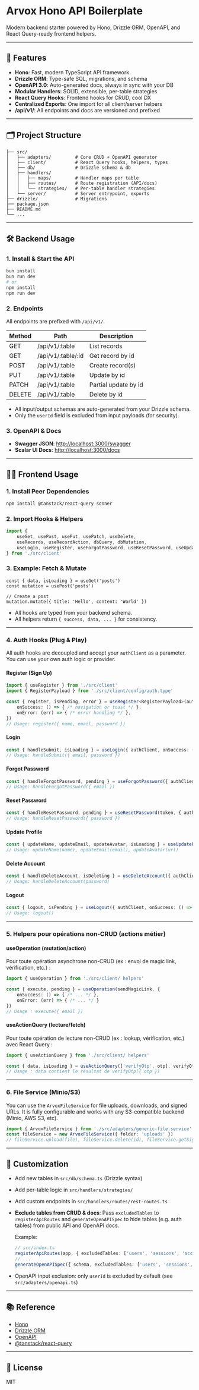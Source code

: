 
# Arvox Hono API Boilerplate

Modern backend starter powered by Hono, Drizzle ORM, OpenAPI, and React Query-ready frontend helpers.

---

## 🚀 Features
- **Hono**: Fast, modern TypeScript API framework
- **Drizzle ORM**: Type-safe SQL, migrations, and schema
- **OpenAPI 3.0**: Auto-generated docs, always in sync with your DB
- **Modular Handlers**: SOLID, extensible, per-table strategies
- **React Query Hooks**: Frontend hooks for CRUD, cool DX
- **Centralized Exports**: One import for all client/server helpers
- **/api/v1/**: All endpoints and docs are versioned and prefixed

---

## 🗂️ Project Structure

```
├── src/
│   ├── adapters/         # Core CRUD + OpenAPI generator
│   ├── client/           # React Query hooks, helpers, types
│   ├── db/               # Drizzle schema & db
│   ├── handlers/
│   │   ├── maps/         # Handler maps per table
│   │   ├── routes/       # Route registration (API/docs)
│   │   └── strategies/   # Per-table handler strategies
│   └── server/           # Server entrypoint, exports
├── drizzle/              # Migrations
├── package.json
├── README.md
└── ...
```

---

## 🛠️ Backend Usage

### 1. Install & Start the API
```bash
bun install
bun run dev
# or
npm install
npm run dev
```

### 2. Endpoints
All endpoints are prefixed with `/api/v1/`.

| Method | Path                        | Description                |
|--------|-----------------------------|----------------------------|
| GET    | /api/v1/:table              | List records               |
| GET    | /api/v1/:table/:id          | Get record by id           |
| POST   | /api/v1/:table              | Create record(s)           |
| PUT    | /api/v1/:table              | Update by id               |
| PATCH  | /api/v1/:table              | Partial update by id       |
| DELETE | /api/v1/:table              | Delete by id               |

- All input/output schemas are auto-generated from your Drizzle schema.
- Only the `userId` field is excluded from input payloads (for security).

### 3. OpenAPI & Docs
- **Swagger JSON**:   [http://localhost:3000/swagger](http://localhost:3000/api/v1/swagger)
- **Scalar UI Docs**: [http://localhost:3000/docs](http://localhost:3000/api/v1/docs)

---


## 🧑‍💻 Frontend Usage

### 1. Install Peer Dependencies
```bash
npm install @tanstack/react-query sonner
```

### 2. Import Hooks & Helpers
```ts
import {
	useGet, usePost, usePut, usePatch, useDelete,
	useRecords, useRecordAction, dbQuery, dbMutation,
	useLogin, useRegister, useForgotPassword, useResetPassword, useUpdateProfile, useDeleteAccount, useLogout
} from './src/client'
```

### 3. Example: Fetch & Mutate
```tsx
const { data, isLoading } = useGet('posts')
const mutation = usePost('posts')

// Create a post
mutation.mutate({ title: 'Hello', content: 'World' })
```

- All hooks are typed from your backend schema.
- All helpers return `{ success, data, ... }` for consistency.

---

### 4. Auth Hooks (Plug & Play)

All auth hooks are decoupled and accept your `authClient` as a parameter. You can use your own auth logic or provider.

#### Register (Sign Up)
```ts
import { useRegister } from './src/client'
import { RegisterPayload } from './src/client/config/auth.type'

const { register, isPending, error } = useRegister<RegisterPayload>(authClient, {
	onSuccess: () => { /* navigation or toast */ },
	onError: (err) => { /* error handling */ },
})
// Usage: register({ name, email, password })
```

#### Login
```ts
const { handleSubmit, isLoading } = useLogin({ authClient, onSuccess: () => { /* ... */ } })
// Usage: handleSubmit({ email, password })
```

#### Forgot Password
```ts
const { handleForgotPassword, pending } = useForgotPassword({ authClient, redirectTo: '/reset-password', onSuccess: () => { /* ... */ } })
// Usage: handleForgotPassword({ email })
```

#### Reset Password
```ts
const { handleResetPassword, pending } = useResetPassword(token, { authClient, onSuccess: () => { /* ... */ } })
// Usage: handleResetPassword({ password })
```

#### Update Profile
```ts
const { updateName, updateEmail, updateAvatar, isLoading } = useUpdateProfile({ authClient })
// Usage: updateName(name), updateEmail(email), updateAvatar(url)
```

#### Delete Account
```ts
const { handleDeleteAccount, isDeleting } = useDeleteAccount({ authClient, onSuccess: () => { /* ... */ } })
// Usage: handleDeleteAccount(password)
```

#### Logout
```ts
const { logout, isPending } = useLogout({ authClient, onSuccess: () => { /* ... */ } })
// Usage: logout()
```

---


### 5. Helpers pour opérations non-CRUD (actions métier)

#### useOperation (mutation/action)
Pour toute opération asynchrone non-CRUD (ex : envoi de magic link, vérification, etc.) :
```ts
import { useOperation } from './src/client/ helpers'

const { execute, pending } = useOperation(sendMagicLink, {
	onSuccess: () => { /* ... */ },
	onError: (err) => { /* ... */ }
})
// Usage : execute({ email })
```

#### useActionQuery (lecture/fetch)
Pour toute opération de lecture non-CRUD (ex : lookup, vérification, etc.) avec React Query :
```ts
import { useActionQuery } from './src/client/ helpers'

const { data, isLoading } = useActionQuery(['verifyOtp', otp], verifyOtp, { otp })
// Usage : data contient le résultat de verifyOtp({ otp })
```

---

### 6. File Service (Minio/S3)

You can use the `ArvoxFileService` for file uploads, downloads, and signed URLs. It is fully configurable and works with any S3-compatible backend (Minio, AWS S3, etc).

```ts
import { ArvoxFileService } from './src/adapters/generic-file.service'
const fileService = new ArvoxFileService({ folder: 'uploads' })
// fileService.upload(file), fileService.delete(id), fileService.getSignedUrl(id, ext)
```

---


## 🧩 Customization
- Add new tables in `src/db/schema.ts` (Drizzle syntax)
- Add per-table logic in `src/handlers/strategies/`
- Add custom endpoints in `src/handlers/routes/rest-routes.ts`
- **Exclude tables from CRUD & docs**: Pass `excludedTables` to `registerApiRoutes` and `generateOpenAPISpec` to hide tables (e.g. auth tables) from public API and OpenAPI docs.
  
	Example:
	```ts
	// src/index.ts
	registerApiRoutes(app, { excludedTables: ['users', 'sessions', 'accounts'] })
	// ...
	generateOpenAPISpec({ schema, excludedTables: ['users', 'sessions', 'accounts'] })
	```
- OpenAPI input exclusion: only `userId` is excluded by default (see `src/adapters/openapi.ts`)

---

## 📚 Reference
- [Hono](https://hono.dev/)
- [Drizzle ORM](https://orm.drizzle.team/)
- [OpenAPI](https://swagger.io/specification/)
- [@tanstack/react-query](https://tanstack.com/query/latest)

---

## 📝 License
MIT
